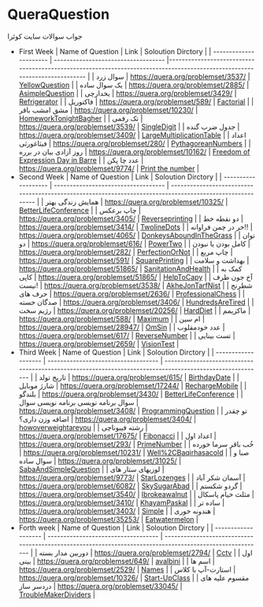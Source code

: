 # QueraQuestion
جواب سوالات سایت کوئرا
- First Week
  | Name of Question       | Link                                | Soloution Dirctory                                                                                                         |
  | ---------------------- | ----------------------------------- |-------------------------------------------------------------------------------------------------------------------------- |
  | سوال زرد               | https://quera.org/problemset/3537/  | [YellowQuestion](https://github.com/Amirkhaksar/QueraQuestion/tree/main/YellowQuestion)                                    |
  | یک سوال ساده           | https://quera.org/problemset/2885/  | [AsimpleQuestion](https://github.com/Amirkhaksar/QueraQuestion/tree/main/AsimpleQuestion)                                  |
  | یخدارچی                | https://quera.org/problemset/3429/  | [Refrigerator](https://github.com/Amirkhaksar/QueraQuestion/tree/main/Refrigerator)                                        |
  | فاکتوریل               | https://quera.org/problemset/589/   | [Factorial](https://github.com/Amirkhaksar/QueraQuestion/tree/main/Factorial)                                              |
  | مشق امشب باقر          | https://quera.org/problemset/10230/ | [HomeworkTonightBagher](https://github.com/Amirkhaksar/QueraQuestion/tree/main/HomeworkTonightBagher)                      |
  | تک رقمی                | https://quera.org/problemset/3539/  | [SingleDigit](https://github.com/Amirkhaksar/QueraQuestion/tree/main/SingleDigit)                                          |
  | جدول ضرب گنده          | https://quera.org/problemset/3409/  | [LargeMultiplicationTable](https://github.com/Amirkhaksar/QueraQuestion/tree/main/LargeMultiplicationTable)                |
  | اعداد فیثاغورثی        | https://quera.org/problemset/280/   | [PythagoreanNumbers](https://github.com/Amirkhaksar/QueraQuestion/tree/main/PythagoreanNumbers)                            |
  | روز آزادی بیان در برره | https://quera.org/problemset/10162/ | [Freedom of Expression Day in Barre](https://github.com/Amirkhaksar/QueraQuestion/tree/main/FreedomOfExpressionDayinBarre) |
  | عدد چا پکن             | https://quera.org/problemset/9774/  | [Print the number](https://github.com/Amirkhaksar/QueraQuestion/tree/main/PrintTheNumber)                                  |
- Second Week
  | Name of Question    | Link                                | Soloution Dirctory                                                                                        |
  | ------------------- | ----------------------------------- | --------------------------------------------------------------------------------------------------------- |
  | همایش زندگی بهتر    | https://quera.org/problemset/10325/ | [BetterLifeConference](https://github.com/Amirkhaksar/QueraQuestion/tree/main/BetterLifeConference)       |
  | چاپ برعکس           | https://quera.org/problemset/3405/  | [Reverseprinting](https://github.com/Amirkhaksar/QueraQuestion/tree/main/Reverseprinting)                 |
  | دو نقطه خط          | https://quera.org/problemset/3414/  | [TwolineDots](https://github.com/Amirkhaksar/QueraQuestion/tree/main/TwolineDots)                         |
  | خر در چمن فراوانه!! | https://quera.org/problemset/4065/  | [DonkeysAboundInTheGrass](https://github.com/Amirkhaksar/QueraQuestion/tree/main/DonkeysAboundInTheGrass) |
  | توان دو             | https://quera.org/problemset/616/   | [PowerTwo](https://github.com/Amirkhaksar/QueraQuestion/tree/main/PowerTwo)                               |
  | کامل بودن یا نبودن  | https://quera.org/problemset/282/   | [PerfectionOrNot](https://github.com/Amirkhaksar/QueraQuestion/tree/main/PerfectionOrNot)                 |
  | چاپ مربع            | https://quera.org/problemset/591/   | [SquarePrinting](https://github.com/Amirkhaksar/QueraQuestion/tree/main/SquarePrinting)                   |
  | بهداشت و سلامت      | https://quera.org/problemset/51865/ | [SanitationAndHealth](https://github.com/Amirkhaksar/QueraQuestion/tree/main/SanitationAndHealth)         |
  | کمک به کاپی         | https://quera.org/problemset/51865/ | [HelpToCapy](https://github.com/Amirkhaksar/QueraQuestion/tree/main/HelpToCapy)                           |
  | آخ جون طرف نیست!    | https://quera.org/problemset/3538/  | [AkheJonTarfNist](https://github.com/Amirkhaksar/QueraQuestion/tree/main/AkheJonTarfNist)                 |
  | شطرنج حرف های       | https://quera.org/problemset/2636/  | [ProfessionalChess](https://github.com/Amirkhaksar/QueraQuestion/tree/main/ProfessionalChess)             |
  | صدگان خسته          | https://quera.org/problemset/3406/  | [HundredsAreTired](https://github.com/Amirkhaksar/QueraQuestion/tree/main/HundredsAreTired)               |
  | رژیم سخت            | https://quera.org/problemset/20256/ | [HardDiet](https://github.com/Amirkhaksar/QueraQuestion/tree/main/HardDiet)                               |
  | ماکزیمم             | https://quera.org/problemset/588/   | [Maximum](https://github.com/Amirkhaksar/QueraQuestion/tree/main/Maximum)                                 |
  | ام سین              | https://quera.org/problemset/28947/ | [OmSin](https://github.com/Amirkhaksar/QueraQuestion/tree/main/OmSin)                                     |
  | عدد خودمقلوب        | https://quera.org/problemset/617/   | [ReverseNumber](https://github.com/Amirkhaksar/QueraQuestion/tree/main/ReverseNumber)                     |
  | تست بینایی          | https://quera.org/problemset/2659/  | [VisionTest](https://github.com/Amirkhaksar/QueraQuestion/tree/main/VisionTest)                           |
- Third Week
  | Name of Question    | Link                                | Soloution Dirctory                                                                                        |
  | ------------------- | ----------------------------------- | --------------------------------------------------------------------------------------------------------- |
  | تاریخ تولد    | https://quera.org/problemset/615/ | [BirthdayDate](https://github.com/Amirkhaksar/QueraQuestion/tree/main/BirthdayDate)       |
  | شارژ موبایل    | https://quera.org/problemset/17244/ | [RechargeMobile](https://github.com/Amirkhaksar/QueraQuestion/tree/main/RechargeMobile)       |
  | بلندگو   | https://quera.org/problemset/3430/ | [BetterLifeConference](https://github.com/Amirkhaksar/QueraQuestion/tree/main/Speaker)       |
  | سوال برنامه نویسی برنامه نویسی سوال    | https://quera.org/problemset/3408/ | [ProgrammingQuestion](https://github.com/Amirkhaksar/QueraQuestion/tree/main/ProgrammingQuestion)       |
  | تو چقدر اضافه وزن داری؟    | https://quera.org/problemset/3404/ | [howoverweightareyou](https://github.com/Amirkhaksar/QueraQuestion/tree/main/howoverweightareyou)       |
  | رشته فیبوناچی    | https://quera.org/problemset/17675/ | [Fibonacci](https://github.com/Amirkhaksar/QueraQuestion/tree/main/Fibonacci)       |
  | اعداد اول    | https://quera.org/problemset/293/ | [PrimeNumber](https://github.com/Amirkhaksar/QueraQuestion/tree/main/PrimeNumber)       |
  | خُب باقر سرما خورده    | https://quera.org/problemset/10231/ | [Well%2CBaqirhasacold](https://github.com/Amirkhaksar/QueraQuestion/tree/main/Well%2CBaqirhasacold)       |
  | صبا و سوال ساده    | https://quera.org/problemset/31025/ | [SabaAndSimpleQuestion](https://github.com/Amirkhaksar/QueraQuestion/tree/main/SabaAndSimpleQuestion)       |
  | لوزیهای ستار های    | https://quera.org/problemset/9773/ | [StarLozenges](https://github.com/Amirkhaksar/QueraQuestion/tree/main/StarLozenges)       |
  | آسمان شکر آباد    | https://quera.org/problemset/6082/ | [SkySugarAbad](https://github.com/Amirkhaksar/QueraQuestion/tree/main/SkySugarAbad)       |
  | گردو شکستم    | https://quera.org/problemset/3540/ | [Ibrokeawalnut](https://github.com/Amirkhaksar/QueraQuestion/tree/main/Ibrokeawalnut)       |
  | مثلث خیام پاسکال    | https://quera.org/problemset/3410/ | [KhayamPaskal](https://github.com/Amirkhaksar/QueraQuestion/tree/main/KhayamPaskal)       |
  | ساده تر    | https://quera.org/problemset/3403/ | [Simple](https://github.com/Amirkhaksar/QueraQuestion/tree/main/Simple)       |
  | هندونه خوری    | https://quera.org/problemset/35253/ | [Eatwatermelon](https://github.com/Amirkhaksar/QueraQuestion/tree/main/Eatwatermelon)       |
- Forth week
| Name of Question    | Link                                | Soloution Dirctory                                                                                        |
  | ------------------- | ----------------------------------- | --------------------------------------------------------------------------------------------------------- |
  | دوربین مدار بسته    | https://quera.org/problemset/2794/ | [Cctv](https://github.com/Amirkhaksar/QueraQuestion/tree/main/Cctv)       |
	| اول بینی    | https://quera.org/problemset/649/ | [avalbini](https://github.com/Amirkhaksar/QueraQuestion/tree/main/avalbini)       |
	| اسم ها    | https://quera.org/problemset/2529/ | [Names](https://github.com/Amirkhaksar/QueraQuestion/tree/main/Names)       |
	| استارت-آپ با کلاس    | https://quera.org/problemset/10326/ | [Start-UpClass](https://github.com/Amirkhaksar/QueraQuestion/tree/main/Start-UpClass)       |
	| مقسوم علیه های دردسر ساز    | https://quera.org/problemset/33045/ | [TroubleMakerDividers](https://github.com/Amirkhaksar/QueraQuestion/tree/main/TroubleMakerDividers)       |
	
